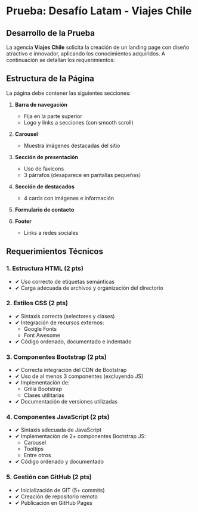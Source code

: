 # Prueba: Desafío Latam - Viajes Chile

## Desarrollo de la Prueba

La agencia **Viajes Chile** solicita la creación de un landing page con diseño atractivo e innovador, aplicando los conocimientos adquiridos. A continuación se detallan los requerimientos:

## Estructura de la Página

La página debe contener las siguientes secciones:

1. **Barra de navegación**  
   - Fija en la parte superior
   - Logo y links a secciones (con smooth scroll)

2. **Carousel**  
   - Muestra imágenes destacadas del sitio

3. **Sección de presentación**  
   - Uso de favicons
   - 3 párrafos (desaparece en pantallas pequeñas)

4. **Sección de destacados**  
   - 4 cards con imágenes e información

5. **Formulario de contacto**

6. **Footer**  
   - Links a redes sociales

## Requerimientos Técnicos

### 1. Estructura HTML (2 pts)
- ✔ Uso correcto de etiquetas semánticas
- ✔ Carga adecuada de archivos y organización del directorio

### 2. Estilos CSS (2 pts)
- ✔ Sintaxis correcta (selectores y clases)
- ✔ Integración de recursos externos:
  - Google Fonts
  - Font Awesome
- ✔ Código ordenado, documentado e indentado

### 3. Componentes Bootstrap (2 pts)
- ✔ Correcta integración del CDN de Bootstrap
- ✔ Uso de al menos 3 componentes (excluyendo JS)
- ✔ Implementación de:
  - Grilla Bootstrap
  - Clases utilitarias
- ✔ Documentación de versiones utilizadas

### 4. Componentes JavaScript (2 pts)
- ✔ Sintaxis adecuada de JavaScript
- ✔ Implementación de 2+ componentes Bootstrap JS:
  - Carousel
  - Tooltips
  - Entre otros
- ✔ Código ordenado y documentado

### 5. Gestión con GitHub (2 pts)
- ✔ Inicialización de GIT (5+ commits)
- ✔ Creación de repositorio remoto
- ✔ Publicación en GitHub Pages